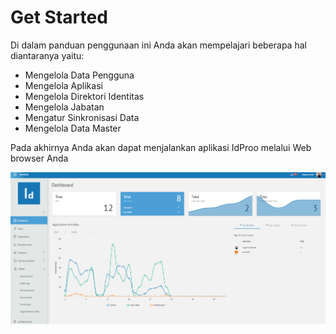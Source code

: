 # **Get Started**

Di dalam panduan penggunaan ini Anda akan mempelajari beberapa hal diantaranya yaitu:
- Mengelola Data Pengguna
- Mengelola Aplikasi
- Mengelola Direktori Identitas
- Mengelola Jabatan
- Mengatur Sinkronisasi Data
- Mengelola Data Master
    
Pada akhirnya Anda akan dapat menjalankan aplikasi IdProo melalui Web browser Anda

![Acces Menu](_screenshot/Dashboard.png/?sanitize=true)